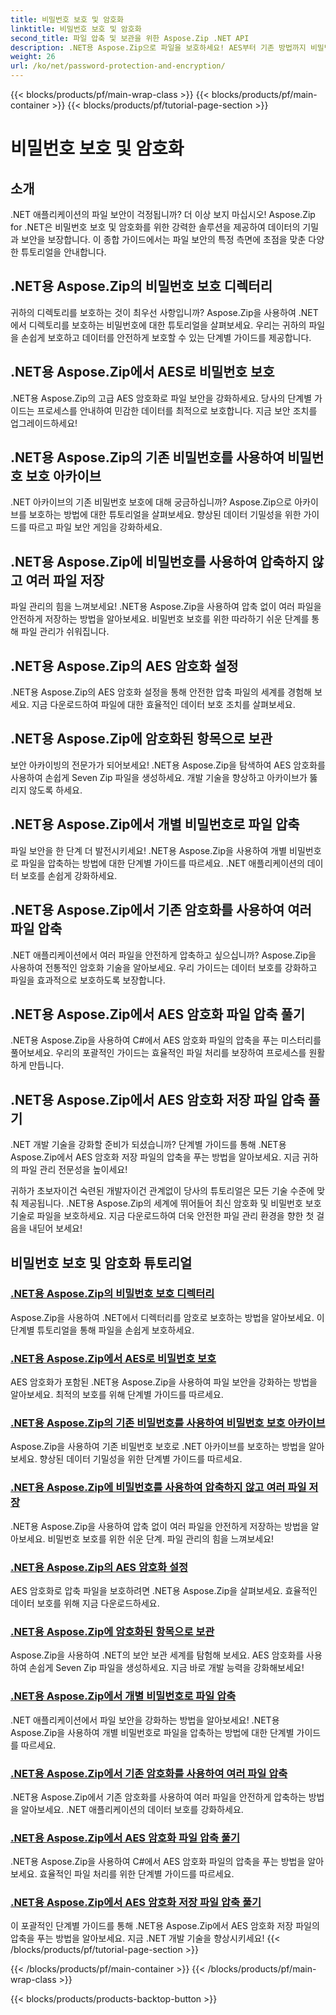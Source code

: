 ```yaml
---
title: 비밀번호 보호 및 암호화
linktitle: 비밀번호 보호 및 암호화
second_title: 파일 압축 및 보관을 위한 Aspose.Zip .NET API
description: .NET용 Aspose.Zip으로 파일을 보호하세요! AES부터 기존 방법까지 비밀번호 보호 및 암호화에 대한 단계별 튜토리얼을 알아보세요.
weight: 26
url: /ko/net/password-protection-and-encryption/
---
```


{{< blocks/products/pf/main-wrap-class >}}
{{< blocks/products/pf/main-container >}}
{{< blocks/products/pf/tutorial-page-section >}}

# 비밀번호 보호 및 암호화


## 소개

.NET 애플리케이션의 파일 보안이 걱정됩니까? 더 이상 보지 마십시오! Aspose.Zip for .NET은 비밀번호 보호 및 암호화를 위한 강력한 솔루션을 제공하여 데이터의 기밀과 보안을 보장합니다. 이 종합 가이드에서는 파일 보안의 특정 측면에 초점을 맞춘 다양한 튜토리얼을 안내합니다.

## .NET용 Aspose.Zip의 비밀번호 보호 디렉터리

귀하의 디렉토리를 보호하는 것이 최우선 사항입니까? Aspose.Zip을 사용하여 .NET에서 디렉토리를 보호하는 비밀번호에 대한 튜토리얼을 살펴보세요. 우리는 귀하의 파일을 손쉽게 보호하고 데이터를 안전하게 보호할 수 있는 단계별 가이드를 제공합니다.

## .NET용 Aspose.Zip에서 AES로 비밀번호 보호

.NET용 Aspose.Zip의 고급 AES 암호화로 파일 보안을 강화하세요. 당사의 단계별 가이드는 프로세스를 안내하여 민감한 데이터를 최적으로 보호합니다. 지금 보안 조치를 업그레이드하세요!

## .NET용 Aspose.Zip의 기존 비밀번호를 사용하여 비밀번호 보호 아카이브

.NET 아카이브의 기존 비밀번호 보호에 대해 궁금하십니까? Aspose.Zip으로 아카이브를 보호하는 방법에 대한 튜토리얼을 살펴보세요. 향상된 데이터 기밀성을 위한 가이드를 따르고 파일 보안 게임을 강화하세요.

## .NET용 Aspose.Zip에 비밀번호를 사용하여 압축하지 않고 여러 파일 저장

파일 관리의 힘을 느껴보세요! .NET용 Aspose.Zip을 사용하여 압축 없이 여러 파일을 안전하게 저장하는 방법을 알아보세요. 비밀번호 보호를 위한 따라하기 쉬운 단계를 통해 파일 관리가 쉬워집니다.

## .NET용 Aspose.Zip의 AES 암호화 설정

.NET용 Aspose.Zip의 AES 암호화 설정을 통해 안전한 압축 파일의 세계를 경험해 보세요. 지금 다운로드하여 파일에 대한 효율적인 데이터 보호 조치를 살펴보세요.

## .NET용 Aspose.Zip에 암호화된 항목으로 보관

보안 아카이빙의 전문가가 되어보세요! .NET용 Aspose.Zip을 탐색하여 AES 암호화를 사용하여 손쉽게 Seven Zip 파일을 생성하세요. 개발 기술을 향상하고 아카이브가 뚫리지 않도록 하세요.

## .NET용 Aspose.Zip에서 개별 비밀번호로 파일 압축

파일 보안을 한 단계 더 발전시키세요! .NET용 Aspose.Zip을 사용하여 개별 비밀번호로 파일을 압축하는 방법에 대한 단계별 가이드를 따르세요. .NET 애플리케이션의 데이터 보호를 손쉽게 강화하세요.

## .NET용 Aspose.Zip에서 기존 암호화를 사용하여 여러 파일 압축

.NET 애플리케이션에서 여러 파일을 안전하게 압축하고 싶으십니까? Aspose.Zip을 사용하여 전통적인 암호화 기술을 알아보세요. 우리 가이드는 데이터 보호를 강화하고 파일을 효과적으로 보호하도록 보장합니다.

## .NET용 Aspose.Zip에서 AES 암호화 파일 압축 풀기

.NET용 Aspose.Zip을 사용하여 C#에서 AES 암호화 파일의 압축을 푸는 미스터리를 풀어보세요. 우리의 포괄적인 가이드는 효율적인 파일 처리를 보장하여 프로세스를 원활하게 만듭니다.

## .NET용 Aspose.Zip에서 AES 암호화 저장 파일 압축 풀기

.NET 개발 기술을 강화할 준비가 되셨습니까? 단계별 가이드를 통해 .NET용 Aspose.Zip에서 AES 암호화 저장 파일의 압축을 푸는 방법을 알아보세요. 지금 귀하의 파일 관리 전문성을 높이세요!

귀하가 초보자이건 숙련된 개발자이건 관계없이 당사의 튜토리얼은 모든 기술 수준에 맞춰 제공됩니다. .NET용 Aspose.Zip의 세계에 뛰어들어 최신 암호화 및 비밀번호 보호 기술로 파일을 보호하세요. 지금 다운로드하여 더욱 안전한 파일 관리 환경을 향한 첫 걸음을 내딛어 보세요!
## 비밀번호 보호 및 암호화 튜토리얼
### [.NET용 Aspose.Zip의 비밀번호 보호 디렉터리](./password-protect-directory/)
Aspose.Zip을 사용하여 .NET에서 디렉터리를 암호로 보호하는 방법을 알아보세요. 이 단계별 튜토리얼을 통해 파일을 손쉽게 보호하세요.
### [.NET용 Aspose.Zip에서 AES로 비밀번호 보호](./password-protect-with-aes/)
AES 암호화가 포함된 .NET용 Aspose.Zip을 사용하여 파일 보안을 강화하는 방법을 알아보세요. 최적의 보호를 위해 단계별 가이드를 따르세요.
### [.NET용 Aspose.Zip의 기존 비밀번호를 사용하여 비밀번호 보호 아카이브](./password-protect-archive-traditional-password/)
Aspose.Zip을 사용하여 기존 비밀번호 보호로 .NET 아카이브를 보호하는 방법을 알아보세요. 향상된 데이터 기밀성을 위한 단계별 가이드를 따르세요.
### [.NET용 Aspose.Zip에 비밀번호를 사용하여 압축하지 않고 여러 파일 저장](./store-multiple-files-no-compression-password/)
.NET용 Aspose.Zip을 사용하여 압축 없이 여러 파일을 안전하게 저장하는 방법을 알아보세요. 비밀번호 보호를 위한 쉬운 단계. 파일 관리의 힘을 느껴보세요!
### [.NET용 Aspose.Zip의 AES 암호화 설정](./aes-encryption-settings/)
AES 암호화로 압축 파일을 보호하려면 .NET용 Aspose.Zip을 살펴보세요. 효율적인 데이터 보호를 위해 지금 다운로드하세요.
### [.NET용 Aspose.Zip에 암호화된 항목으로 보관](./archive-with-encrypted-entry/)
Aspose.Zip을 사용하여 .NET의 보안 보관 세계를 탐험해 보세요. AES 암호화를 사용하여 손쉽게 Seven Zip 파일을 생성하세요. 지금 바로 개발 능력을 강화해보세요!
### [.NET용 Aspose.Zip에서 개별 비밀번호로 파일 압축](./compress-files-individual-passwords/)
.NET 애플리케이션에서 파일 보안을 강화하는 방법을 알아보세요! .NET용 Aspose.Zip을 사용하여 개별 비밀번호로 파일을 압축하는 방법에 대한 단계별 가이드를 따르세요.
### [.NET용 Aspose.Zip에서 기존 암호화를 사용하여 여러 파일 압축](./compress-multiple-files-traditional-encryption/)
.NET용 Aspose.Zip에서 기존 암호화를 사용하여 여러 파일을 안전하게 압축하는 방법을 알아보세요. .NET 애플리케이션의 데이터 보호를 강화하세요.
### [.NET용 Aspose.Zip에서 AES 암호화 파일 압축 풀기](./decompress-aes-encrypted-file/)
.NET용 Aspose.Zip을 사용하여 C#에서 AES 암호화 파일의 압축을 푸는 방법을 알아보세요. 효율적인 파일 처리를 위한 단계별 가이드를 따르세요.
### [.NET용 Aspose.Zip에서 AES 암호화 저장 파일 압축 풀기](./decompress-aes-encrypted-stored-file/)
이 포괄적인 단계별 가이드를 통해 .NET용 Aspose.Zip에서 AES 암호화 저장 파일의 압축을 푸는 방법을 알아보세요. 지금 .NET 개발 기술을 향상시키세요!
{{< /blocks/products/pf/tutorial-page-section >}}

{{< /blocks/products/pf/main-container >}}
{{< /blocks/products/pf/main-wrap-class >}}

{{< blocks/products/products-backtop-button >}}
